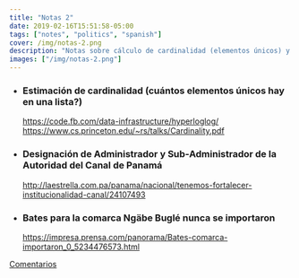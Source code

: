 ```yaml
---
title: "Notas 2"
date: 2019-02-16T15:51:58-05:00
tags: ["notes", "politics", "spanish"]
cover: /img/notas-2.png
description: "Notas sobre cálculo de cardinalidad (elementos únicos) y política"
images: ["/img/notas-2.png"]
---
```


- ### Estimación de cardinalidad (cuántos elementos únicos hay en una lista?)<br>
  https://code.fb.com/data-infrastructure/hyperloglog/ <br>
  https://www.cs.princeton.edu/~rs/talks/Cardinality.pdf

* ### Designación de Administrador y Sub-Administrador de la Autoridad del Canal de Panamá <br>
  http://laestrella.com.pa/panama/nacional/tenemos-fortalecer-institucionalidad-canal/24107493

- ### Bates para la comarca Ngäbe Buglé nunca se importaron <br>
  https://impresa.prensa.com/panorama/Bates-comarca-importaron_0_5234476573.html

[Comentarios](https://mobile.twitter.com/search?q=https%3A%2F%2Fpardenotas.jbrio.net%2Fnotas-2%2F)
